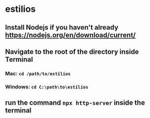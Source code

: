 # estilios

## Install Nodejs if you haven't already https://nodejs.org/en/download/current/

## Navigate to the root of the directory inside Terminal

### Mac: ` cd /path/to/estilios ` 

### Windows: ` cd C:\path\to\estilios `

##  run the command ` npx http-server ` inside the terminal
